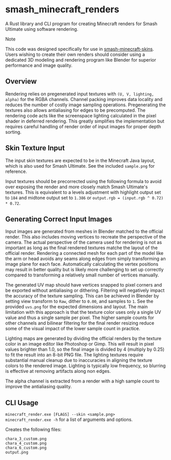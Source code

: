 # smash_minecraft_renders
A Rust library and CLI program for creating Minecraft renders for Smash Ultimate using software rendering.

> [!NOTE]
> This code was designed specifically for use in [smash-minecraft-skins](https://github.com/jam1garner/smash-minecraft-skins). Users wishing to create their own renders should consider using a dedicated 3D modeling and rendering program like Blender for superior performance and image quality.

## Overview
Rendering relies on pregenerated input textures with `(U, V, lighting, alpha)` for the RGBA channels. Channel packing improves data locality and reduces the number of costly image sampling operations. Pregenerating the textures also allows antialiasing for edges to be precomputed. The rendering code acts like the screenspace lighting calculated in the pixel shader in deferred rendering. This greatly simplifies the implementation but requires careful handling of render order of input images for proper depth sorting.

## Skin Texture Input
The input skin textures are expected to be in the Minecraft Java layout, which is also used for Smash Ultimate. See the included `sample.png` for reference.  

Input textures should be precorrected using the following formula to avoid over exposing the render and more closely match Smash Ultimate's textures.
This is equivalent to a levels adjustment with highlight output set to `184` and midtone output set to `1.386` or `output.rgb = (input.rgb ^ 0.72) * 0.72`.

## Generating Correct Input Images
Input images are generated from meshes in Blender matched to the official render. This also includes moving vertices to recreate the perspective of the camera. The actual perspective of the camera used for rendering is not as important as long as the final rendered textures matche the layout of the official render. Rendering a connected mesh for each part of the model like the arm or head avoids any seams along edges from simply transforming an image plane for each face. Automatically calculating the vertex positions may result in better quality but is likely more challenging to set up correctly compared to transforming a relatively small number of vertices manually.

The generated UV map should have vertices snapped to pixel corners and be exported without antialiasing or dithering. Filtering will negatively impact the accuracy of the texture sampling. This can be achieved in Blender by setting view transform to `Raw`, dither to `0.00`, and samples to `1`. See the provided `uvs.png` for the expected dimensions and layout. The main limitation with this approach is that the texture color uses only a single UV value and thus a single sample per pixel. The higher sample counts for other channels and bilinear filtering for the final render resizing reduce some of the visual impact of the lower sample count in practice.

Lighting maps are generated by dividing the official renders by the texture color in an image editor like Photoshop or Gimp. This will result in pixel values brighter than 1.0, so the final image is divided by 4 (multiply by 0.25) to fit the result into an 8-bit PNG file. The lighting textures require substantial manual cleanup due to inaccuracies in aligning the texture colors to the rendered image. Lighting is typically low frequency, so blurring is effective at removing artifacts along non edges.

The alpha channel is extracted from a render with a high sample count to improve the antialiasing quality.

## CLI Usage
`minecraft_render.exe [FLAGS] --skin <sample.png>`  
`minecraft_render.exe -h` for a list of arguments and options.    

Creates the following files:  
```
chara_3_custom.png
chara_4_custom.png
chara_6_custom.png
output.png
```

